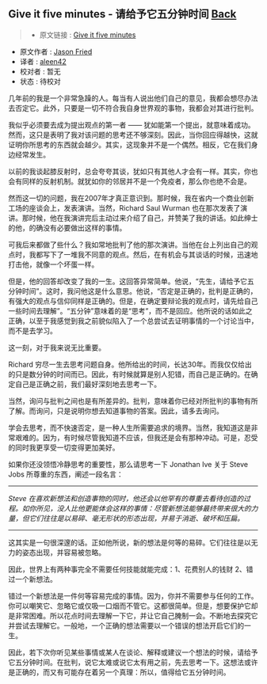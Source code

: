 ## Give it five minutes - 请给予它五分钟时间 [**Back**](./../translation.md)

> * 原文链接 : [Give it five minutes](https://signalvnoise.com/posts/3124-give-it-five-minutes)
* 原文作者 : [Jason Fried](https://signalvnoise.com/writers/jf)
* 译者 : [aleen42](https://github.com/aleen42) 
* 校对者 : 暂无
* 状态 : 待校对

几年前的我是一个非常急躁的人。每当有人说出他们自己的意见，我都会想尽办法去否定它。此外，只要是一切不符合我自身世界观的事物，我都会对其进行批判。

我似乎必须要去成为提出观点的第一者 —— 犹如能第一个提出，就意味着成功。然而，这只是表明了我对该问题的思考还不够深刻。因此，当你回应得越快，这就证明你所思考的东西就会越少。其实，这现象并不是一个偶然。相反，它在我们身边经常发生。

以前的我谈起膝反射时，总会夸夸其谈，犹如只有其他人才会有一样。其实，你也会有同样的反射机制。就犹如你的邻居并不是一个免疫者，那么你也绝不会是。

然而这一切的问题，我在2007年才真正意识到。那时候，我在省内一个商业创新工场的座谈会上，发表演讲。当然，Richard Saul Wurman 也在那次发表了演讲。那时候，他在我演讲完后主动过来介绍了自己，并赞美了我的讲话。如此绅士的他，的确没有必要做出这样的事情。

可我后来都做了些什么？我如常地批判了他的那次演讲。当他在台上列出自己的观点时，我都写下了一堆我不同意的观点。然后，在有机会与其谈话的时候，迅速地打击他，就像一个坏蛋一样。

但是，他的回答却改变了我的一生。这回答异常简单。他说，“先生，请给予它五分钟时间”。这时，我问他这是什么意思。他说，“否定是正确的，批判是正确的，有强大的观点与信仰同样是正确的。但是，在确定要辩论我的观点时，请先给自己一些时间去理解”。“五分钟”意味着的是“思考”，而不是回应。他所说的话如此之正确，以至于我感觉到我之前貌似陷入了一个总尝试去证明事情的一个讨论当中，而不是去学习。

这一刻，对于我来说无比重要。

Richard 穷尽一生去思考问题自身。他所给出的时间，长达30年。而我仅仅给出的只是数分钟的时间而已。因此，有时候就算是别人犯错，而自己是正确的。在确定自己是正确之前，我们最好深刻地去思考一下。

当然，询问与批判之间也是有所差异的。批判，意味着你已经对所批判的事物有所了解。而询问，只是说明你想去知道事物的答案。因此，请多去询问。

学会去思考，而不快速否定，是一种人生所需要追求的境界。当然，我知道这是非常艰难的。因为，有时候尽管我知道不应该，但我还是会有那种冲动。可是，忍受的同时我更享受一切变得更加美好。

如果你还没领悟冷静思考的重要性，那么请思考一下 Jonathan Ive 关于 Steve Jobs 所尊重的东西，阐述一段名言：

----

*Steve 在喜欢新想法和创造事物的同时，他还会以他罕有的尊重去看待创造的过程。如你所见，没人比他更能体会这样的事情：尽管新想法能够最终带来很大的力量，但它们往往是以易碎、毫无形状的形态出现，并易于消逝、破坏和压扁。*

----

这其实是一句很深邃的话。正如他所说，新的想法是何等的易碎。它们往往是以无力的姿态出现，并容易被忽略。

因此，世界上有两种事完全不需要任何技能就能完成：1、花费别人的钱财 2、错过一个新想法。

错过一个新想法是一件何等容易完成的事情。因为，你并不需要参与任何的工作。你可以嘲笑它、忽略它或仅吸一口烟而不管它。这都很简单。但是，想要保护它却是非常困难。所以花点时间去理解一下它，并让它自己腌制一会。不断地去探究它并尝试去理解它。一般地，一个正确的想法需要以一个错误的想法开启它们的一生。

因此，若下次你听见某些事情或某人在谈论、解释或建议一个想法的时候，请给予它五分钟时间。在批判，说它太难或说它太有用之前，先去思考一下。这想法或许是正确的，而又有可能存在着另一个真理：所以，值得给它五分钟时间。